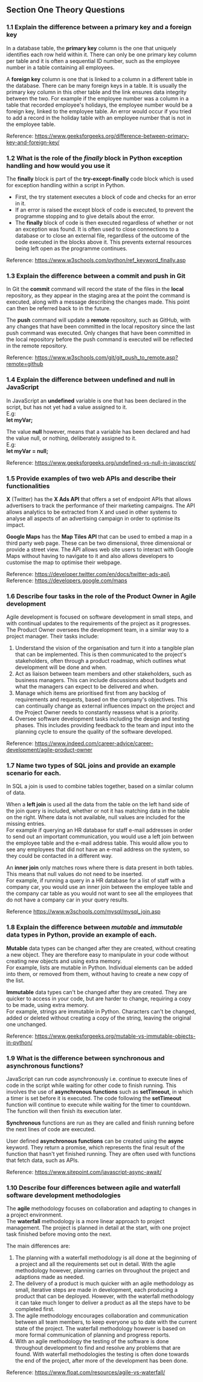 ## Section One Theory Questions

### 1.1 Explain the difference between a primary key and a foreign key

In a database table, the **primary key** column is the one that uniquely identifies each row held within it.  There can only be one primary key column per table and it is often a sequential ID number, such as the employee number in a table containing all employees.

A **foreign key** column is one that is linked to a column in a different table in the database.  There can be many foreign keys in a table.  It is usually the primary key column in this other table and the link ensures data integrity between the two.  For example if the employee number was a column in a table that recorded employee's holidays, the employee number would be a foreign key, linked to the employee table.  An error would occur if you tried to add a record in the holiday table with an employee number that is not in the employee table.

Reference: https://www.geeksforgeeks.org/difference-between-primary-key-and-foreign-key/

### 1.2 What is the role of the *finally* block in Python exception handling and how would you use it

The **finally** block is part of the **try-except-finally** code block which is used for exception handling within a script in Python.
- First, the try statement executes a block of code and checks for an error in it. 
- If an error is raised the except block of code is executed, to prevent the programme stopping and to give details about the error.  
- The **finally** block of code is then executed regardless of whether or not an exception was found.  It is often used to close connections to a database or to close an external file, regardless of the outcome of the code executed in the blocks above it.  This prevents external resources being left open as the programme continues.

Reference: https://www.w3schools.com/python/ref_keyword_finally.asp

### 1.3 Explain the difference between a commit and push in Git

In Git the **commit** command will record the state of the files in the **local** repository, as they appear in the staging area at the point the command is executed, along with a message describing the changes made.  This point can then be referred back to in the future.

The **push** command will update a **remote** repository, such as GitHub, with any changes that have been committed in the local repository since the last push command was executed.  Only changes that have been committed in the local repository before the push command is executed will be reflected in the remote repository.

Reference: https://www.w3schools.com/git/git_push_to_remote.asp?remote=github

### 1.4 Explain the difference between undefined and null in JavaScript

In JavaScript an **undefined** variable is one that has been declared in the script, but has not yet had a value assigned to it.\
E.g:\
**let myVar;**

The value **null** however, means that a variable has been declared and had the value null, or nothing, deliberately assigned to it.\
E.g:\
**let myVar = null;**

Reference: https://www.geeksforgeeks.org/undefined-vs-null-in-javascript/

### 1.5 Provide examples of two web APIs and describe their functionalities
**X** (Twitter) has the **X Ads API** that offers a set of endpoint APIs that allows advertisers to track the performance of their marketing campaigns.  The API allows analytics to be extracted from X and used in other systems to analyse all aspects of an advertising campaign in order to optimise its impact.

**Google Maps** has the **Map Tiles API** that can be used to embed a map in a third party web page.  These can be two dimensional, three dimensional or provide a street view.  The API allows web site users to interact with Google Maps without having to navigate to it and also allows developers to customise the map to optimise their webpage.

Reference: https://developer.twitter.com/en/docs/twitter-ads-api\
Reference: https://developers.google.com/maps

### 1.6 Describe four tasks in the role of the Product Owner in Agile development

Agile development is focused on software development in small steps, and with continual updates to the requirements of the project as it progresses.  The Product Owner oversees the development team, in a similar way to a project manager.  Their tasks include:
1. Understand the vision of the organisation and turn it into a tangible plan that can be implemented.  This is then communicated to the project's stakeholders, often through a product roadmap, which outlines what development will be done and when.
2. Act as liaison between team members and other stakeholders, such as business managers.  This can include discussions about budgets and what the managers can expect to be delivered and when.
3. Manage which items are prioritised first from any backlog of requirements and requests, based on the company's objectives.  This can continually change as external influences impact on the project and the Project Owner needs to constantly reassess what is a priority.
4. Oversee software development tasks including the design and testing phases.  This includes providing feedback to the team and input into the planning cycle to ensure the quality of the software developed.

Reference: https://www.indeed.com/career-advice/career-development/agile-product-owner

### 1.7 Name two types of SQL joins and provide an example scenario for each.

In SQL a join is used to combine tables together, based on a similar column of data.

When a **left join** is used all the data from the table on the left hand side of the join query is included, whether or not it has matching data in the table on the right.  Where data is not available, null values are included for the missing entries.\
For example if querying an HR database for staff e-mail addresses in order to send out an important communication, you would use a left join between the employee table and the e-mail address table.  This would allow you to see any employees that did not have an e-mail address on the system, so they could be contacted in a different way.

An **inner join** only matches rows where there is data present in both tables.  This means that null values do not need to be inserted.\
For example, if running a query in a HR database for a list of staff with a company car, you would use an inner join between the employee table and the company car table as you would not want to see all the employees that do not have a company car in your query results.

Reference https://www.w3schools.com/mysql/mysql_join.asp

### 1.8 Explain the difference between *mutable* and *immutable* data types in Python, provide an example of each.

**Mutable** data types can be changed after they are created, without creating a new object.  They are therefore easy to manipulate in your code without creating new objects and using extra memory.\
For example, lists are mutable in Python.  Individual elements can be added into them, or removed from them, without having to create a new copy of the list.

**Immutable** data types can't be changed after they are created.  They are quicker to access in your code, but are harder to change, requiring a copy to be made, using extra memory.\
For example, strings are immutable in Python.  Characters can't be changed, added or deleted without creating a copy of the string, leaving the original one unchanged.

Reference: https://www.geeksforgeeks.org/mutable-vs-immutable-objects-in-python/

### 1.9 What is the difference between synchronous and asynchronous functions?

JavaScript can run code asynchronously i.e. continue to execute lines of code in the script while waiting for other code to finish running.  This involves the use of **asynchronous functions** such as **setTimeout**, in which a timer is set before it is executed.  The code following the **setTimeout** function will continue to execute while waiting for the timer to countdown.  The function will then finish its execution later.

**Synchronous** functions are run as they are called and finish running before the next lines of code are executed.

User defined **asynchronous functions** can be created using the **async** keyword.  They return a promise, which represents the final result of the function that hasn't yet finished running.  They are often used with functions that fetch data, such as APIs.

Reference: https://www.sitepoint.com/javascript-async-await/

### 1.10 Describe four differences between agile and waterfall software development methodologies

The **agile** methodology focuses on collaboration and adapting to changes in a project environment.\
The **waterfall** methodology is a more linear approach to project management.  The project is planned in detail at the start, with one project task finished before moving onto the next.

The main differences are:
1. The planning with a waterfall methodology is all done at the beginning of a project and all the requirements set out in detail.  With the agile methodology however, planning carries on throughout the project and adaptions made as needed.
2. The delivery of a product is much quicker with an agile methodology as small, iterative steps are made in development, each producing a product that can be deployed.  However, with the waterfall methodology it can take much longer to deliver a product as all the steps have to be completed first.
3. The agile methodology encourages collaboration and communication between all team members, to keep everyone up to date with the current state of the project.  The waterfall methodology however is based on more formal communication of planning and progress reports.
4. With an agile methodology the testing of the software is done throughout development to find and resolve any problems that are found.  With waterfall methodologies the testing is often done towards the end of the project, after more of the development has been done.

Reference: https://www.float.com/resources/agile-vs-waterfall/
